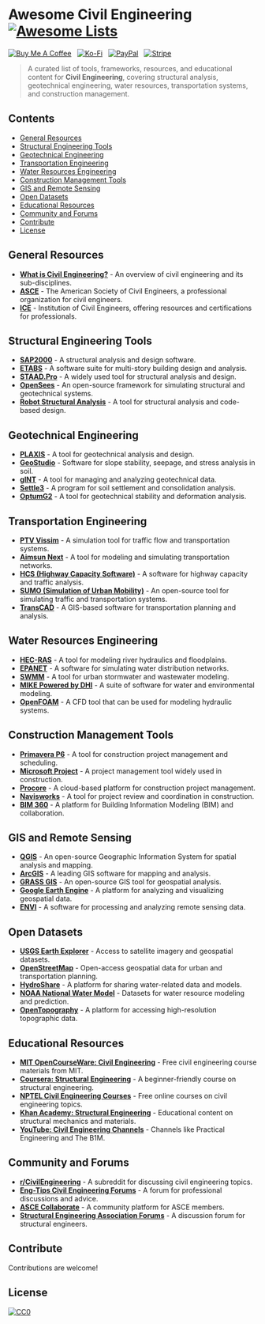 # Awesome Civil Engineering [![Awesome Lists](https://srv-cdn.himpfen.io/badges/awesome-lists/awesomelists-flat.svg)](https://github.com/awesomelistsio/awesome)

[![Buy Me A Coffee](https://srv-cdn.himpfen.io/badges/buymeacoffee/buymeacoffee-flat.svg)](https://tinyurl.com/2h9aktmd) &nbsp; [![Ko-Fi](https://srv-cdn.himpfen.io/badges/kofi/kofi-flat.svg)](https://tinyurl.com/d4xnrptz) &nbsp; [![PayPal](https://srv-cdn.himpfen.io/badges/paypal/paypal-flat.svg)](https://tinyurl.com/mr22naua) &nbsp; [![Stripe](https://srv-cdn.himpfen.io/badges/stripe/stripe-flat.svg)](https://tinyurl.com/e8ymxdw3)

> A curated list of tools, frameworks, resources, and educational content for **Civil Engineering**, covering structural analysis, geotechnical engineering, water resources, transportation systems, and construction management.

## Contents

- [General Resources](#general-resources)
- [Structural Engineering Tools](#structural-engineering-tools)
- [Geotechnical Engineering](#geotechnical-engineering)
- [Transportation Engineering](#transportation-engineering)
- [Water Resources Engineering](#water-resources-engineering)
- [Construction Management Tools](#construction-management-tools)
- [GIS and Remote Sensing](#gis-and-remote-sensing)
- [Open Datasets](#open-datasets)
- [Educational Resources](#educational-resources)
- [Community and Forums](#community-and-forums)
- [Contribute](#contribute)
- [License](#license)

## General Resources

- **[What is Civil Engineering?](https://en.wikipedia.org/wiki/Civil_engineering)** - An overview of civil engineering and its sub-disciplines.
- **[ASCE](https://www.asce.org/)** - The American Society of Civil Engineers, a professional organization for civil engineers.
- **[ICE](https://www.ice.org.uk/)** - Institution of Civil Engineers, offering resources and certifications for professionals.

## Structural Engineering Tools

- **[SAP2000](https://www.csiamerica.com/products/sap2000)** - A structural analysis and design software.
- **[ETABS](https://www.csiamerica.com/products/etabs)** - A software suite for multi-story building design and analysis.
- **[STAAD.Pro](https://www.bentley.com/en/products/brands/staad)** - A widely used tool for structural analysis and design.
- **[OpenSees](https://opensees.berkeley.edu/)** - An open-source framework for simulating structural and geotechnical systems.
- **[Robot Structural Analysis](https://www.autodesk.com/products/robot-structural-analysis/)** - A tool for structural analysis and code-based design.

## Geotechnical Engineering

- **[PLAXIS](https://www.bentley.com/en/products/brands/plaxis)** - A tool for geotechnical analysis and design.
- **[GeoStudio](https://www.geoslope.com/products)** - Software for slope stability, seepage, and stress analysis in soil.
- **[gINT](https://www.bentley.com/en/products/brands/gint)** - A tool for managing and analyzing geotechnical data.
- **[Settle3](https://www.rocscience.com/software/settle3)** - A program for soil settlement and consolidation analysis.
- **[OptumG2](https://optumce.com/)** - A tool for geotechnical stability and deformation analysis.

## Transportation Engineering

- **[PTV Vissim](https://www.ptvgroup.com/en/solutions/products/ptv-vissim/)** - A simulation tool for traffic flow and transportation systems.
- **[Aimsun Next](https://www.aimsun.com/aimsun-next/)** - A tool for modeling and simulating transportation networks.
- **[HCS (Highway Capacity Software)](https://mctrans.ce.ufl.edu/hcs/)** - A software for highway capacity and traffic analysis.
- **[SUMO (Simulation of Urban Mobility)](https://www.eclipse.org/sumo/)** - An open-source tool for simulating traffic and transportation systems.
- **[TransCAD](https://www.caliper.com/tcovu.htm)** - A GIS-based software for transportation planning and analysis.

## Water Resources Engineering

- **[HEC-RAS](https://www.hec.usace.army.mil/software/hec-ras/)** - A tool for modeling river hydraulics and floodplains.
- **[EPANET](https://www.epa.gov/water-research/epanet)** - A software for simulating water distribution networks.
- **[SWMM](https://www.epa.gov/water-research/storm-water-management-model-swmm)** - A tool for urban stormwater and wastewater modeling.
- **[MIKE Powered by DHI](https://www.mikepoweredbydhi.com/)** - A suite of software for water and environmental modeling.
- **[OpenFOAM](https://www.openfoam.com/)** - A CFD tool that can be used for modeling hydraulic systems.

## Construction Management Tools

- **[Primavera P6](https://www.oracle.com/primavera/)** - A tool for construction project management and scheduling.
- **[Microsoft Project](https://www.microsoft.com/en-us/microsoft-365/project/project-management-software)** - A project management tool widely used in construction.
- **[Procore](https://www.procore.com/)** - A cloud-based platform for construction project management.
- **[Navisworks](https://www.autodesk.com/products/navisworks/overview)** - A tool for project review and coordination in construction.
- **[BIM 360](https://www.autodesk.com/bim-360/)** - A platform for Building Information Modeling (BIM) and collaboration.

## GIS and Remote Sensing

- **[QGIS](https://qgis.org/)** - An open-source Geographic Information System for spatial analysis and mapping.
- **[ArcGIS](https://www.esri.com/en-us/arcgis/products/index)** - A leading GIS software for mapping and analysis.
- **[GRASS GIS](https://grass.osgeo.org/)** - An open-source GIS tool for geospatial analysis.
- **[Google Earth Engine](https://earthengine.google.com/)** - A platform for analyzing and visualizing geospatial data.
- **[ENVI](https://www.l3harrisgeospatial.com/Software-Technology/ENVI)** - A software for processing and analyzing remote sensing data.

## Open Datasets

- **[USGS Earth Explorer](https://earthexplorer.usgs.gov/)** - Access to satellite imagery and geospatial datasets.
- **[OpenStreetMap](https://www.openstreetmap.org/)** - Open-access geospatial data for urban and transportation planning.
- **[HydroShare](https://www.hydroshare.org/)** - A platform for sharing water-related data and models.
- **[NOAA National Water Model](https://water.noaa.gov/about/nwm)** - Datasets for water resource modeling and prediction.
- **[OpenTopography](https://opentopography.org/)** - A platform for accessing high-resolution topographic data.

## Educational Resources

- **[MIT OpenCourseWare: Civil Engineering](https://ocw.mit.edu/courses/civil-and-environmental-engineering/)** - Free civil engineering course materials from MIT.
- **[Coursera: Structural Engineering](https://www.coursera.org/learn/structural-engineering)** - A beginner-friendly course on structural engineering.
- **[NPTEL Civil Engineering Courses](https://nptel.ac.in/course.html)** - Free online courses on civil engineering topics.
- **[Khan Academy: Structural Engineering](https://www.khanacademy.org/)** - Educational content on structural mechanics and materials.
- **[YouTube: Civil Engineering Channels](https://www.youtube.com/)** - Channels like Practical Engineering and The B1M.

## Community and Forums

- **[r/CivilEngineering](https://www.reddit.com/r/CivilEngineering/)** - A subreddit for discussing civil engineering topics.
- **[Eng-Tips Civil Engineering Forums](https://www.eng-tips.com/)** - A forum for professional discussions and advice.
- **[ASCE Collaborate](https://collaborate.asce.org/home)** - A community platform for ASCE members.
- **[Structural Engineering Association Forums](https://www.seaint.org/)** - A discussion forum for structural engineers.

## Contribute

Contributions are welcome!

## License

[![CC0](https://mirrors.creativecommons.org/presskit/buttons/88x31/svg/by-sa.svg)](http://creativecommons.org/licenses/by-sa/4.0/)
